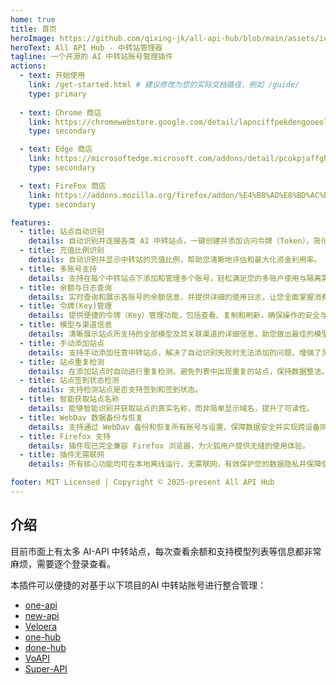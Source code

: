 ```yaml
---
home: true
title: 首页
heroImage: https://github.com/qixing-jk/all-api-hub/blob/main/assets/icon.png?raw=true
heroText: All API Hub - 中转站管理器
tagline: 一个开源的 AI 中转站账号管理插件
actions:
  - text: 开始使用
    link: /get-started.html # 建议修改为您的实际文档路径，例如 /guide/
    type: primary
    
  - text: Chrome 商店
    link: https://chromewebstore.google.com/detail/lapnciffpekdengooeolaienkeoilfeo
    type: secondary

  - text: Edge 商店
    link: https://microsoftedge.microsoft.com/addons/detail/pcokpjaffghgipcgjhapgdpeddlhblaa
    type: secondary

  - text: FireFox 商店
    link: https://addons.mozilla.org/firefox/addon/%E4%B8%AD%E8%BD%AC%E7%AB%99%E7%AE%A1%E7%90%86%E5%99%A8-all-api-hub
    type: secondary

features:
  - title: 站点自动识别
    details: 自动识别并连接各类 AI 中转站点，一键创建并添加访问令牌（Token），简化初始设置流程。
  - title: 充值比例识别
    details: 自动识别并显示中转站的充值比例，帮助您清晰地评估和最大化资金利用率。
  - title: 多账号支持
    details: 支持在每个中转站点下添加和管理多个账号，轻松满足您的多账户使用与隔离需求。
  - title: 余额与日志查询
    details: 实时查询和展示各账号的余额信息，并提供详细的使用日志，让您全面掌握消费动态。
  - title: 令牌(Key)管理
    details: 提供便捷的令牌（Key）管理功能，包括查看、复制和刷新，确保操作的安全与高效。
  - title: 模型与渠道信息
    details: 清晰展示站点所支持的全部模型及其关联渠道的详细信息，助您做出最佳的模型选择。
  - title: 手动添加站点
    details: 支持手动添加任意中转站点，解决了自动识别失败时无法添加的问题，增强了灵活性。
  - title: 站点重复检测
    details: 在添加站点时自动进行重复检测，避免列表中出现重复的站点，保持数据整洁。
  - title: 站点签到状态检测
    details: 支持检测站点是否支持签到和签到状态。
  - title: 智能获取站点名称
    details: 能够智能识别并获取站点的真实名称，而非简单显示域名，提升了可读性。
  - title: WebDav 数据备份与恢复
    details: 支持通过 WebDav 备份和恢复所有账号与设置，保障数据安全并实现跨设备同步。
  - title: Firefox 支持
    details: 插件现已完全兼容 Firefox 浏览器，为火狐用户提供无缝的使用体验。
  - title: 插件无需联网
    details: 所有核心功能均可在本地离线运行，无需联网，有效保护您的数据隐私并保障使用稳定性。

footer: MIT Licensed | Copyright © 2025-present All API Hub
---
```


## 介绍

目前市面上有太多 AI-API 中转站点，每次查看余额和支持模型列表等信息都非常麻烦，需要逐个登录查看。

本插件可以便捷的对基于以下项目的AI 中转站账号进行整合管理：

- [one-api](https://github.com/songquanpeng/one-api)
- [new-api](https://github.com/QuantumNous/new-api)
- [Veloera](https://github.com/Veloera/Veloera)
- [one-hub](https://github.com/MartialBE/one-hub)
- [done-hub](https://github.com/deanxv/done-hub)
- [VoAPI](https://github.com/VoAPI/VoAPI)
- [Super-API](https://github.com/SuperAI-Api/Super-API)
